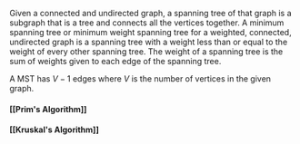 Given a connected and undirected graph, a spanning tree of that graph is a subgraph that is a tree and connects all the vertices together.
A minimum spanning tree or minimum weight spanning tree for a weighted, connected, undirected graph is a spanning tree with a weight less than or equal to the weight of every other spanning tree. The weight of a spanning tree is the sum of weights given to each edge of the spanning tree.

A MST has $V-1$ edges where $V$ is the number of vertices in the given graph.

#### [[Prim's Algorithm]]
#### [[Kruskal's Algorithm]]
